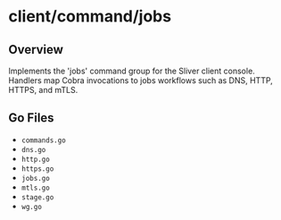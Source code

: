 # client/command/jobs

## Overview

Implements the 'jobs' command group for the Sliver client console. Handlers map Cobra invocations to jobs workflows such as DNS, HTTP, HTTPS, and mTLS.

## Go Files

- `commands.go`
- `dns.go`
- `http.go`
- `https.go`
- `jobs.go`
- `mtls.go`
- `stage.go`
- `wg.go`
